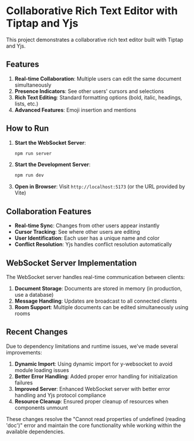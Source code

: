 # Collaborative Rich Text Editor with Tiptap and Yjs

This project demonstrates a collaborative rich text editor built with Tiptap and Yjs.

## Features

1. **Real-time Collaboration**: Multiple users can edit the same document simultaneously
2. **Presence Indicators**: See other users' cursors and selections
3. **Rich Text Editing**: Standard formatting options (bold, italic, headings, lists, etc.)
4. **Advanced Features**: Emoji insertion and mentions

## How to Run

1. **Start the WebSocket Server**:
   ```bash
   npm run server
   ```

2. **Start the Development Server**:
   ```bash
   npm run dev
   ```

3. **Open in Browser**:
   Visit `http://localhost:5173` (or the URL provided by Vite)

## Collaboration Features

- **Real-time Sync**: Changes from other users appear instantly
- **Cursor Tracking**: See where other users are editing
- **User Identification**: Each user has a unique name and color
- **Conflict Resolution**: Yjs handles conflict resolution automatically

## WebSocket Server Implementation

The WebSocket server handles real-time communication between clients:

1. **Document Storage**: Documents are stored in memory (in production, use a database)
2. **Message Handling**: Updates are broadcast to all connected clients
3. **Room Support**: Multiple documents can be edited simultaneously using rooms

## Recent Changes

Due to dependency limitations and runtime issues, we've made several improvements:

1. **Dynamic Import**: Using dynamic import for y-websocket to avoid module loading issues
2. **Better Error Handling**: Added proper error handling for initialization failures
3. **Improved Server**: Enhanced WebSocket server with better error handling and Yjs protocol compliance
4. **Resource Cleanup**: Ensured proper cleanup of resources when components unmount

These changes resolve the "Cannot read properties of undefined (reading 'doc')" error and maintain the core functionality while working within the available dependencies.